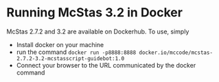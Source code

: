 # Running McStas 3.2 in Docker

McStas 2.7.2 and 3.2 are available on Dockerhub. To use, simply

* Install docker on your machine
* run the command
```docker run -p8888:8888 docker.io/mccode/mcstas-2.7.2-3.2-mcstasscript-guidebot:1.0```
* Connect your browser to the URL communicated by the docker command

